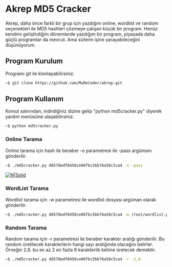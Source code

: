 # Akrep MD5 Cracker

Akrep, daha önce farklı bir grup için yazdığım online, wordlist ve random seçenekleri ile MD5 hashleri çözmeye çalışan küçük bir program. Henüz kendimi geliştirdiğim dönemlerde yazdığım bir program, piyasada daha güçlü programlar da mevcut. Ama sizlerin işine yarayabileceğini düşünüyorum.

## Program Kurulum
Programı git ile klonlayabilirsiniz.
```sh
~$ git clone https://github.com/MuReCoder/akrep.git
```

## Program Kullanım
Komut satırından, indirdiğiniz dizine gelip "python md5cracker.py" diyerek yardım menüsüne ulaşabilirsiniz.

```sh
~$ python md5cracker.py
```

### Online Tarama
Online tarama için hash ile beraber -o parametresi ile -pass argümanı gönderilir.

```sh
~$ ./md5cracker.py d8578edf8458ce06fbc5bb76a58c5ca4 -o -pass
```

[![N|Solid](https://emregeldegul.net/wp-content/uploads/2018/09/akrepOnlineEx.png)]( https://emregeldegul.net/2018/09/akrep-md5-cracker/)

### WordList Tarama
Wordlist tarama için -w parametresi ile wordlist dosyası argüman olarak gönderilir.

```sh
~$ ./md5cracker.py d8578edf8458ce06fbc5bb76a58c5ca4 -w /root/wordlist.py
```
### Random Tarama
Random tarama için -r parametresi ile beraber karakter aralığı gönderilir. Bu random üretilecek karakterlerin hangi sayı aralığında olacağını belirler. Örneğin 2,8. bu en az 2 en fazla 8 karakterlik kelime üretecek demektir.

```sh
~$ ./md5cracker.py d8578edf8458ce06fbc5bb76a58c5ca4 -r -2,8
```
